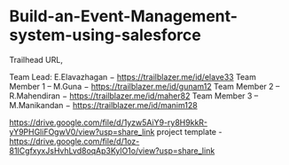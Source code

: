 # Build-an-Event-Management-system-using-salesforce

Trailhead URL,

Team Lead: E.Elavazhagan − https://trailblazer.me/id/elave33
Team Member 1 – M.Guna − https://trailblazer.me/id/gunam12
Team Member 2 – R.Mahendiran − https://trailblazer.me/id/maher82
Team Member 3 – M.Manikandan − https://trailblazer.me/id/manim128

https://drive.google.com/file/d/1yzw5AiY9-ry8H9kkR-yY9PHGliFOgwV0/view?usp=share_link
project template - https://drive.google.com/file/d/1oz-81ICgfxyxJsHvhLvd8oqAp3KylO1o/view?usp=share_link
